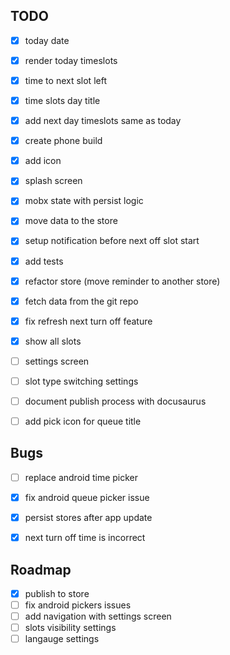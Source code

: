 ## TODO

- [x] today date
- [x] render today timeslots
- [x] time to next slot left
- [x] time slots day title
- [x] add next day timeslots same as today
- [x] create phone build
- [x] add icon
- [x] splash screen
- [x] mobx state with persist logic
- [x] move data to the store 
- [x] setup notification before next off slot start
- [x] add tests
- [x] refactor store (move reminder to another store)
- [x] fetch data from the git repo
- [x] fix refresh next turn off feature 
- [x] show all slots 
- [ ] settings screen
- [ ] slot type switching settings
- [ ] document publish process with docusaurus 
- [ ] add pick icon for queue title


## Bugs

- [ ] replace android time picker
- [x] fix android queue picker issue
- [x] persist stores after app update
- [x] next turn off time is incorrect


## Roadmap

- [x] publish to store
- [ ] fix android pickers issues
- [ ] add navigation with settings screen
- [ ] slots visibility settings
- [ ] langauge settings
